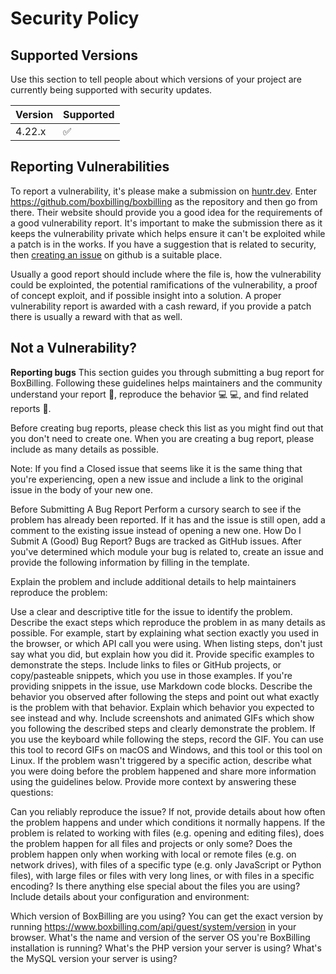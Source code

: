 # Security Policy

## Supported Versions

Use this section to tell people about which versions of your project are
currently being supported with security updates.

| Version | Supported          |
| ------- | ------------------ |
| 4.22.x   | :white_check_mark: |

## Reporting Vulnerabilities 
To report a vulnerability, it's please make a submission on [huntr.dev](https://huntr.dev/bounties/disclose). Enter https://github.com/boxbilling/boxbilling as the repository and then go from there. Their website should provide you a good idea for the requirements of a good vulnerability report.
It's important to make the submission there as it keeps the vulnerability private which helps ensure it can't be exploited while a patch is in the works. If you have a suggestion that is related to security, then [creating an issue](https://github.com/boxbilling/boxbilling/issues/new/choose) on github is a suitable place.

Usually a good report should include where the file is, how the vulnerability could be explointed, the potential ramifications of the vulnerability, a proof of concept exploit, and if possible insight into a solution. A proper vulnerability report is awarded with a cash reward, if you provide a patch there is usually a reward with that as well.  

## Not a Vulnerability?
**Reporting bugs**
This section guides you through submitting a bug report for BoxBilling. Following these guidelines helps maintainers and the community understand your report 📝, reproduce the behavior 💻 💻, and find related reports 🔎.

Before creating bug reports, please check this list as you might find out that you don't need to create one. When you are creating a bug report, please include as many details as possible.

Note: If you find a Closed issue that seems like it is the same thing that you're experiencing, open a new issue and include a link to the original issue in the body of your new one.

Before Submitting A Bug Report
Perform a cursory search to see if the problem has already been reported. If it has and the issue is still open, add a comment to the existing issue instead of opening a new one.
How Do I Submit A (Good) Bug Report?
Bugs are tracked as GitHub issues. After you've determined which module your bug is related to, create an issue and provide the following information by filling in the template.

Explain the problem and include additional details to help maintainers reproduce the problem:

Use a clear and descriptive title for the issue to identify the problem.
Describe the exact steps which reproduce the problem in as many details as possible. For example, start by explaining what section exactly you used in the browser, or which API call you were using. When listing steps, don't just say what you did, but explain how you did it.
Provide specific examples to demonstrate the steps. Include links to files or GitHub projects, or copy/pasteable snippets, which you use in those examples. If you're providing snippets in the issue, use Markdown code blocks.
Describe the behavior you observed after following the steps and point out what exactly is the problem with that behavior.
Explain which behavior you expected to see instead and why.
Include screenshots and animated GIFs which show you following the described steps and clearly demonstrate the problem. If you use the keyboard while following the steps, record the GIF. You can use this tool to record GIFs on macOS and Windows, and this tool or this tool on Linux.
If the problem wasn't triggered by a specific action, describe what you were doing before the problem happened and share more information using the guidelines below.
Provide more context by answering these questions:

Can you reliably reproduce the issue? If not, provide details about how often the problem happens and under which conditions it normally happens.
If the problem is related to working with files (e.g. opening and editing files), does the problem happen for all files and projects or only some? Does the problem happen only when working with local or remote files (e.g. on network drives), with files of a specific type (e.g. only JavaScript or Python files), with large files or files with very long lines, or with files in a specific encoding? Is there anything else special about the files you are using?
Include details about your configuration and environment:

Which version of BoxBilling are you using? You can get the exact version by running https://www.boxbilling.com/api/guest/system/version in your browser.
What's the name and version of the server OS you're BoxBilling installation is running?
What's the PHP version your server is using?
What's the MySQL version your server is using?
